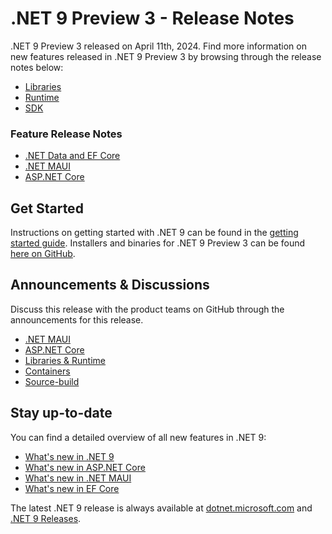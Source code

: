 # .NET 9 Preview 3 - Release Notes

.NET 9 Preview 3 released on April 11th, 2024. Find more information on new features released in .NET 9 Preview 3 by browsing through the release notes below:

* [Libraries](libraries.md)
* [Runtime](./runtime.md)
* [SDK](./sdk.md)

### Feature Release Notes

* [.NET Data and EF Core](./efcoreanddata.md)
* [.NET MAUI](./dotnetmaui.md)
* [ASP.NET Core](./aspnetcore.md)

## Get Started

Instructions on getting started with .NET 9 can be found in the [getting started guide](../../get-started.md). Installers and binaries for .NET 9 Preview 3 can be found [here on GitHub](./9.0.0-preview.3.md). 

## Announcements & Discussions

Discuss this release with the product teams on GitHub through the announcements for this release. 

* [.NET MAUI](https://github.com/dotnet/maui/discussions/21783) 
* [ASP.NET Core](https://github.com/dotnet/aspnetcore/discussions/55086)
* [Libraries & Runtime](https://github.com/dotnet/runtime/discussions/100928) 
* [Containers](https://github.com/dotnet/dotnet-docker/discussions/5351)
* [Source-build](https://github.com/dotnet/source-build/discussions/4320)

## Stay up-to-date

You can find a detailed overview of all new features in .NET 9:

* [What's new in .NET 9](https://learn.microsoft.com/dotnet/core/whats-new/dotnet-9/overview)
* [What's new in ASP.NET Core](https://learn.microsoft.com/aspnet/core/release-notes/aspnetcore-9.0)
* [What's new in .NET MAUI](https://learn.microsoft.com/dotnet/maui/whats-new/dotnet-9)
* [What's new in EF Core](https://learn.microsoft.com/ef/core/what-is-new/ef-core-9.0/whatsnew)

The latest .NET 9 release is always available at [dotnet.microsoft.com](https://dotnet.microsoft.com/download/dotnet/9.0) and [.NET 9 Releases](../../README.md).
